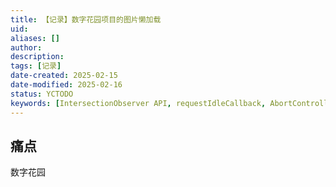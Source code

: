 ```yaml
---
title: 【记录】数字花园项目的图片懒加载
uid: 
aliases: []
author: 
description: 
tags: [记录]
date-created: 2025-02-15
date-modified: 2025-02-16
status: YCTODO
keywords: [IntersectionObserver API, requestIdleCallback, AbortController]
---
```


## 痛点

数字花园
